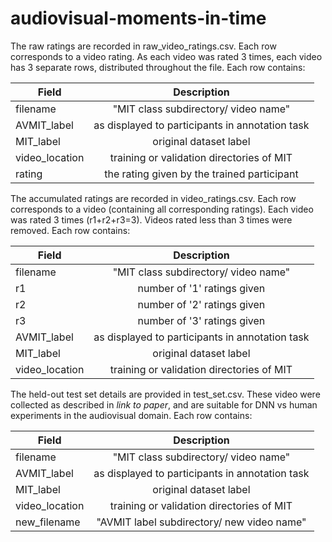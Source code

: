 # audiovisual-moments-in-time

The raw ratings are recorded in raw_video_ratings.csv. Each row corresponds to a video rating. As each video 
was rated 3 times, each video has 3 separate rows, distributed throughout the file. Each row contains:

| Field          | Description                                     |
| -------------- |:-----------------------------------------------:|
| filename       | "MIT class subdirectory/ video name"            |
| AVMIT_label    | as displayed to participants in annotation task |
| MIT_label      | original dataset label                          |
| video_location | training or validation directories of MIT       |
| rating         | the rating given by the trained participant     |


The accumulated ratings are recorded in video_ratings.csv. Each row corresponds to a video (containing 
all corresponding ratings). Each video was rated 3 times (r1+r2+r3=3). Videos rated less than 3 times were 
removed. Each row contains:

| Field          | Description                                     |
| -------------- |:-----------------------------------------------:|
| filename       | "MIT class subdirectory/ video name"            |
| r1             | number of '1' ratings given                     |
| r2             | number of '2' ratings given                     |
| r3             | number of '3' ratings given                     |
| AVMIT_label    | as displayed to participants in annotation task |
| MIT_label      | original dataset label                          |
| video_location | training or validation directories of MIT       |


The held-out test set details are provided in test_set.csv. These video were collected as described in 
*link to paper*, and are suitable for DNN vs human experiments in the audiovisual domain. Each row contains:

| Field          | Description                                     |
| -------------- |:-----------------------------------------------:|
| filename       | "MIT class subdirectory/ video name"            |
| AVMIT_label    | as displayed to participants in annotation task |
| MIT_label      | original dataset label                          |
| video_location | training or validation directories of MIT       |
| new_filename   | "AVMIT label subdirectory/ new video name"      |


